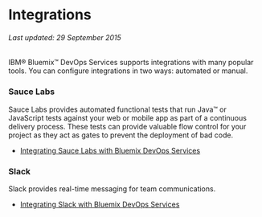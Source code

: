 # Integrations 
###### Last updated: 29 September 2015

IBM&reg; Bluemix&trade; DevOps Services supports integrations with many popular tools. You can configure integrations in two ways: automated or manual.

<a name='saucelabs'></a>
### Sauce Labs

Sauce Labs provides automated functional tests that run Java&trade; or JavaScript tests against your web or mobile app as part of a continuous delivery process. These tests can provide valuable flow control for your project as they act as gates to prevent the deployment of bad code.

* [Integrating Sauce Labs with Bluemix DevOps Services](/docs/integrations/saucelabs_auto)

<!-- <a name='speedcurve'></a>
### SpeedCurve

SpeedCurve provides continuous monitoring of the front-end performance and build of your website.

[Link to manual configuration](/docs/integrations/speedcurve) -->

<a name='slack'></a>
### Slack

Slack provides real-time messaging for team communications.

* [Integrating Slack with Bluemix DevOps Services](/docs/integrations/slack_auto)


<!-- <a name='lint'></a>
### Lint

Lint flags code for quality issues.

[Link to manual configuration](/docs/integrations/lint) -->


